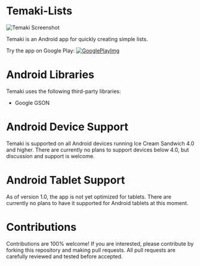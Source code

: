 Temaki-Lists
============

![Temaki Screenshot](http://jeffreymartin.ca/temaki/device-drawer.png)

Temaki is an Android app for quickly creating simple lists.

Try the app on Google Play: [![GooglePlayImg](http://jeffreymartin.ca/images/project-photos/android-googleplay.png)](https://play.google.com/store/apps/details?id=com.jmartin.temaki)

Android Libraries
==============

Temaki uses the following third-party libraries:

  - Google GSON

Android Device Support
===================

Temaki is supported on all Android devices running Ice Cream Sandwich 4.0 and higher. There are currently no plans to support devices below 4.0, but discussion and support is welcome.

Android Tablet Support
===================

As of version 1.0, the app is not yet optimized for tablets. There are currently no plans to have it supported for Android tablets at this moment.

Contributions
===========

Contributions are 100% welcome! If you are interested, please contribute by forking this repository and making pull requests. All pull requests are carefully reviewed and tested before accepted.

 
